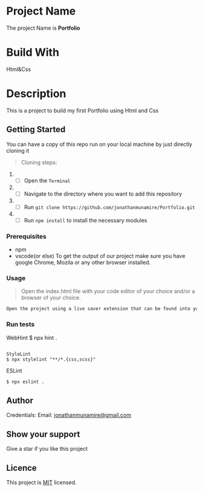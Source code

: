 # Project Name
The project Name is **Portfolio**
# Build With
Html&Css
# Description
This is a project to build my first Portfolio using Html and Css
## Getting Started

You can have a copy of this repo run on your local machine by just directly cloning it

> Cloning steps:

1. - [ ] Open the `Terminal`
2. - [ ] Navigate to the directory where you want to add this repository
3. - [ ] Run `git clone https://github.com/jonathanmunamire/Portfolio.git`
4. - [ ] Run `npm install` to install the necessary modules

### Prerequisites

- npm
- vscode(or else)
To get the output of our project make sure you have google Chrome, Mozila or any other browser installed.

### Usage

> Open the index.html file with your code editor of your choice and/or a browser of your choice.
```bash
Open the project using a live saver extension that can be found into your code editor.
```

### Run tests

WebHint
$ npx hint .
```

StyleLint
$ npx stylelint "**/*.{css,scss}"
```

ESLint
```bash
$ npx eslint .
```

## Author
Credentials:
Email: jonathanmunamire@gmail.com
## Show your support
Give a star if you like this project
## Licence
This project is [MIT](MIT.md) licensed.
